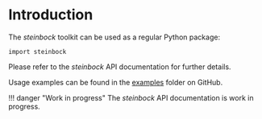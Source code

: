 # Introduction

The *steinbock* toolkit can be used as a regular Python package:

    import steinbock

Please refer to the *steinbock* API documentation for further details.

Usage examples can be found in the [examples](https://github.com/BodenmillerGroup/steinbock/tree/main/examples) folder on GitHub.

!!! danger "Work in progress"
    The *steinbock* API documentation is work in progress.
